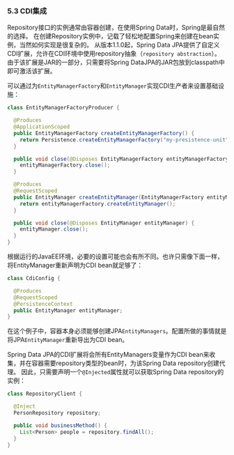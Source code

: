 ### 5.3 CDI集成

Repository接口的实例通常由容器创建，在使用Spring Data时，Spring是最自然的选择。 在创建Repository实例中，记载了轻松​​地配置Spring来创建在bean实例，当然如何实现是很复杂的。 从版本1.1.0起，Spring Data JPA提供了自定义CDI扩展，允许在CDI环境中使用repository抽象（`repository abstraction`）。 由于该扩展是JAR的一部分，只需要将Spring DataJPA的JAR包放到classpath中即可激活该扩展。

可以通过为`EntityManagerFactory`和`EntityManager`实现CDI生产者来设置基础设施：

```java
class EntityManagerFactoryProducer {

  @Produces
  @ApplicationScoped
  public EntityManagerFactory createEntityManagerFactory() {
    return Persistence.createEntityManagerFactory("my-presistence-unit");
  }

  public void close(@Disposes EntityManagerFactory entityManagerFactory) {
    entityManagerFactory.close();
  }

  @Produces
  @RequestScoped
  public EntityManager createEntityManager(EntityManagerFactory entityManagerFactory) {
    return entityManagerFactory.createEntityManager();
  }

  public void close(@Disposes EntityManager entityManager) {
    entityManager.close();
  }
}
```

根据运行的JavaEE环境，必要的设置可能也会有所不同。也许只需像下面一样，将EntityManager重新声明为CDI bean就足够了：

```java
class CdiConfig {

  @Produces
  @RequestScoped
  @PersistenceContext
  public EntityManager entityManager;
}
```

在这个例子中，容器本身必须能够创建JPA`EntityManagers`。配置所做的事情就是将JPA`EntityManager`重新导出为CDI bean。

Spring Data JPA的CDI扩展将会所有EntityManagers变量作为CDI bean来收集，并在容器需要repository类型的bean时，为该Spring Data repository创建代理。 因此，只需要声明一个`@Injected`属性就可以获取Spring Data repository的实例：

```java
class RepositoryClient {

  @Inject
  PersonRepository repository;

  public void businessMethod() {
    List<Person> people = repository.findAll();
  }
}
```